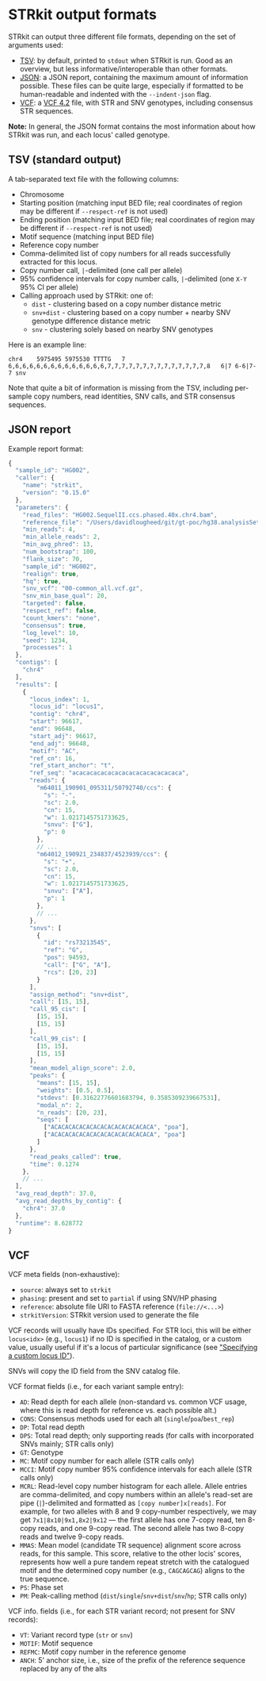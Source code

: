 # STRkit output formats

STRkit can output three different file formats, depending on the set of arguments used:

* [TSV](#tsv-standard-output): by default, printed to `stdout` when STRkit is run. Good as an overview, but less 
  informative/interoperable than other formats.
* [JSON](#json-report): a JSON report, containing the maximum amount of information possible. These files can be quite 
  large, especially if formatted to be human-readable and indented with the `--indent-json` flag.
* [VCF](#vcf): a [VCF 4.2](https://samtools.github.io/hts-specs/VCFv4.2.pdf) file, with STR and SNV genotypes, including
  consensus STR sequences.

**Note:** In general, the JSON format contains the most information about how STRkit was run, and each locus' called 
genotype.


## TSV (standard output)

A tab-separated text file with the following columns:

* Chromosome
* Starting position (matching input BED file; real coordinates of region may be different if 
  `--respect-ref` is not used)
* Ending position (matching input BED file; real coordinates of region may be different if 
  `--respect-ref` is not used)
* Motif sequence (matching input BED file)
* Reference copy number
* Comma-delimited list of copy numbers for all reads successfully extracted for this locus.
* Copy number call, `|`-delimited (one call per allele)
* 95% confidence intervals for copy number calls, `|`-delimited (one `X-Y` 95% CI per allele)
* Calling approach used by STRkit: one of:
  * `dist` - clustering based on a copy number distance metric
  * `snv+dist` - clustering based on a copy number + nearby SNV genotype difference distance metric
  * `snv` - clustering solely based on nearby SNV genotypes

Here is an example line:

```
chr4	5975495	5975530	TTTTG	7	6,6,6,6,6,6,6,6,6,6,6,6,6,6,7,7,7,7,7,7,7,7,7,7,7,7,7,7,8	6|7	6-6|7-7	snv
```

Note that quite a bit of information is missing from the TSV, including per-sample copy numbers, read identities, 
SNV calls, and STR consensus sequences.


## JSON report

Example report format:

```javascript
{
  "sample_id": "HG002",
  "caller": {
    "name": "strkit",
    "version": "0.15.0"
  },
  "parameters": {
    "read_files": "HG002.SequelII.ccs.phased.40x.chr4.bam",
    "reference_file": "/Users/davidlougheed/git/gt-poc/hg38.analysisSet.fa.gz",
    "min_reads": 4,
    "min_allele_reads": 2,
    "min_avg_phred": 13,
    "num_bootstrap": 100,
    "flank_size": 70,
    "sample_id": "HG002",
    "realign": true,
    "hq": true,
    "snv_vcf": "00-common_all.vcf.gz",
    "snv_min_base_qual": 20,
    "targeted": false,
    "respect_ref": false,
    "count_kmers": "none",
    "consensus": true,
    "log_level": 10,
    "seed": 1234,
    "processes": 1
  },
  "contigs": [
    "chr4"
  ],
  "results": [
    {
      "locus_index": 1,
      "locus_id": "locus1",
      "contig": "chr4",
      "start": 96617,
      "end": 96648,
      "start_adj": 96617,
      "end_adj": 96648,
      "motif": "AC",
      "ref_cn": 16,
      "ref_start_anchor": "t",
      "ref_seq": "acacacacacacacacacacacacacacaca",
      "reads": {
        "m64011_190901_095311/50792740/ccs": {
          "s": "-",
          "sc": 2.0,
          "cn": 15,
          "w": 1.0217145751733625,
          "snvu": ["G"],
          "p": 0
        },
        // ...
        "m64012_190921_234837/4523939/ccs": {
          "s": "+",
          "sc": 2.0,
          "cn": 15,
          "w": 1.0217145751733625,
          "snvu": ["A"],
          "p": 1
        },
        // ...
      },
      "snvs": [
        {
          "id": "rs73213545",
          "ref": "G",
          "pos": 94593,
          "call": ["G", "A"],
          "rcs": [20, 23]
        }
      ],
      "assign_method": "snv+dist",
      "call": [15, 15],
      "call_95_cis": [
        [15, 15],
        [15, 15]
      ],
      "call_99_cis": [
        [15, 15],
        [15, 15]
      ],
      "mean_model_align_score": 2.0,
      "peaks": {
        "means": [15, 15],
        "weights": [0.5, 0.5],
        "stdevs": [0.31622776601683794, 0.3585309239667531],
        "modal_n": 2,
        "n_reads": [20, 23],
        "seqs": [
          ["ACACACACACACACACACACACACACACA", "poa"],
          ["ACACACACACACACACACACACACACACA", "poa"]
        ]
      },
      "read_peaks_called": true,
      "time": 0.1274
    },
    // ...
  ],
  "avg_read_depth": 37.0,
  "avg_read_depths_by_contig": {
    "chr4": 37.0
  },
  "runtime": 8.628772
}
```


## VCF

VCF meta fields (non-exhaustive):

* `source`: always set to `strkit`
* `phasing`: present and set to `partial` if using SNV/HP phasing
* `reference`: absolute file URI to FASTA reference (`file://<...>`)
* `strkitVersion`: STRkit version used to generate the file

VCF records will usually have IDs specified. For STR loci, this will be either `locus<idx>` (e.g., `locus1`) if no ID is 
specified in the catalog, or a custom value, usually useful if it's a locus of particular significance 
(see ["Specifying a custom locus ID"](./caller_catalog.md#specifying-a-custom-locus-id)).

SNVs will copy the ID field from the SNV catalog file.

VCF format fields (i.e., for each variant sample entry):

* `AD`: Read depth for each allele (non-standard vs. common VCF usage, where this is read depth for reference vs. each
  possible alt.)
* `CONS`: Consensus methods used for each alt (`single`/`poa`/`best_rep`)
* `DP`: Total read depth
* `DPS`: Total read depth; only supporting reads (for calls with incorporated SNVs mainly; STR calls only)
* `GT`: Genotype
* `MC`: Motif copy number for each allele (STR calls only)
* `MCCI`: Motif copy number 95% confidence intervals for each allele (STR calls only)
* `MCRL`: Read-level copy number histogram for each allele. Allele entries are comma-delimited, and copy numbers within 
  an allele's read-set are pipe (`|`)-delimited and formatted as `[copy number]x[reads]`. For example, for two alleles 
  with 8 and 9 copy-number respectively, we may get `7x1|8x10|9x1,8x2|9x12` — the first allele has one 7-copy read, ten 
  8-copy reads, and one 9-copy read. The second allele has two 8-copy reads and twelve 9-copy reads.
* `MMAS`: Mean model (candidate TR sequence) alignment score across reads, for this sample. This score, relative to the
  other locis' scores, represents how well a pure tandem repeat stretch with the catalogued motif and the determined 
  copy number (e.g., `CAGCAGCAG`) aligns to the true sequence.
* `PS`: Phase set
* `PM`: Peak-calling method (`dist`/`single`/`snv+dist`/`snv`/`hp`; STR calls only)

VCF info. fields (i.e., for each STR variant record; not present for SNV records):

* `VT`: Variant record type (`str` or `snv`)
* `MOTIF`: Motif sequence
* `REFMC`: Motif copy number in the reference genome
* `ANCH`: 5' anchor size, i.e., size of the prefix of the reference sequence replaced by any of the alts
